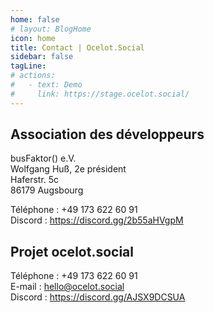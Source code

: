 ```yaml
---
home: false
# layout: BlogHome
icon: home
title: Contact | Ocelot.Social
sidebar: false
tagLine: 
# actions:
#   - text: Demo
#     link: https://stage.ocelot.social/
---
```

## Association des développeurs

busFaktor() e.V.  
Wolfgang Huß, 2e président  
Haferstr. 5c  
86179 Augsbourg  

Téléphone : +49 173 622 60 91  
Discord : <https://discord.gg/2b55aHVgpM>

## Projet ocelot.social

Téléphone : +49 173 622 60 91  
E-mail : <hello@ocelot.social>  
Discord : <https://discord.gg/AJSX9DCSUA>
